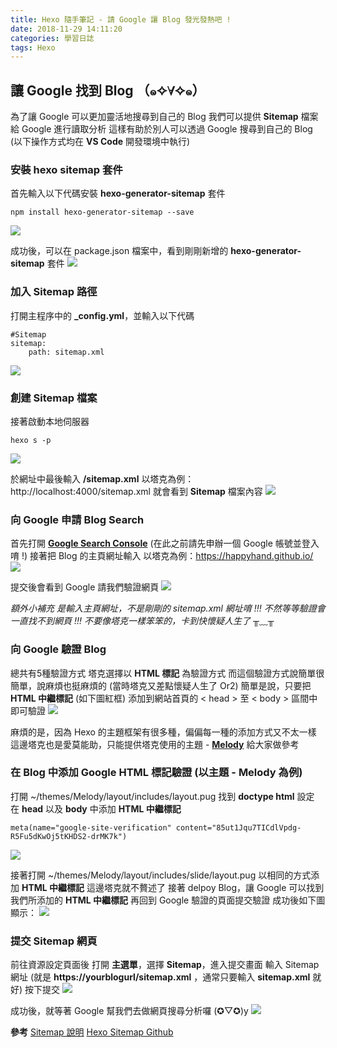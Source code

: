 ```yaml
---
title: Hexo 隨手筆記 - 請 Google 讓 Blog 發光發熱吧 !
date: 2018-11-29 14:11:20
categories: 學習日誌
tags: Hexo
---
```

## **讓 Google 找到 Blog** （๑✧∀✧๑）
為了讓 Google 可以更加靈活地搜尋到自己的 Blog
我們可以提供 **Sitemap** 檔案給 Google 進行讀取分析
這樣有助於別人可以透過 Google 搜尋到自己的 Blog
(以下操作方式均在 **VS Code** 開發環境中執行)

### **安裝 hexo sitemap 套件**
首先輸入以下代碼安裝 **hexo-generator-sitemap** 套件
```
npm install hexo-generator-sitemap --save
```
![](https://imgur.com/GoTWyBb.png)

成功後，可以在 package.json 檔案中，看到剛剛新增的 **hexo-generator-sitemap** 套件
![](https://imgur.com/zf6j6Yc.png)

### **加入 Sitemap 路徑**
打開主程序中的 **_config.yml**，並輸入以下代碼
```
#Sitemap
sitemap:
    path: sitemap.xml
```
![](https://imgur.com/NlLx6sp.png)

### **創建 Sitemap 檔案**
接著啟動本地伺服器
```
hexo s -p
```
![](https://imgur.com/BfU6ocb.png)

於網址中最後輸入 **/sitemap.xml**
以塔克為例：http://localhost:4000/sitemap.xml
就會看到 **Sitemap** 檔案內容
![](https://imgur.com/aqekfFR.png)

### **向 Google 申請 Blog Search**
首先打開 [**Google Search Console**](https://search.google.com/search-console/welcome) (在此之前請先申辦一個 Google 帳號並登入唷 !)
接著把 Blog 的主頁網址輸入
以塔克為例：https://happyhand.github.io/
![](https://imgur.com/TuMppsH.png)

提交後會看到 Google 請我們驗證網頁
![](https://imgur.com/ehzmHGT.png)

*額外小補充
是輸入主頁網址，不是剛剛的 sitemap.xml 網址唷 !!!
不然等等驗證會一直找不到網頁 !!!
不要像塔克一樣笨笨的，卡到快懷疑人生了* ╥﹏╥
### **向 Google 驗證 Blog**
總共有5種驗證方式
塔克選擇以 **HTML 標記** 為驗證方式
而這個驗證方式說簡單很簡單，說麻煩也挺麻煩的 (當時塔克又差點懷疑人生了 Or2)
簡單是說，只要把 **HTML 中繼標記** (如下圖紅框) 添加到網站首頁的 < head > 至 < body > 區間中即可驗證
![](https://imgur.com/VKHqAGa.png)

麻煩的是，因為 Hexo 的主題框架有很多種，偏偏每一種的添加方式又不太一樣
這邊塔克也是愛莫能助，只能提供塔克使用的主題 - [**Melody**](https://github.com/Molunerfinn/hexo-theme-melody) 給大家做參考

### **在 Blog 中添加 Google HTML 標記驗證 (以主題 - Melody 為例)**
打開 ~/themes/Melody/layout/includes/layout.pug
找到 **doctype html** 設定
在 **head** 以及 **body** 中添加 **HTML 中繼標記**
```
meta(name="google-site-verification" content="85ut1Jqu7TICdlVpdg-R5Fu5dKwOj5tKHDS2-drMK7k")
```
![](https://imgur.com/deS99VU.png)

接著打開 ~/themes/Melody/layout/includes/slide/layout.pug
以相同的方式添加 **HTML 中繼標記**
這邊塔克就不贅述了
接著 delpoy Blog，讓 Google 可以找到我們所添加的 **HTML 中繼標記**
再回到 Google 驗證的頁面提交驗證
成功後如下圖顯示：
![](https://imgur.com/Zu8lL44.png)

### **提交 Sitemap 網頁**
前往資源設定頁面後
打開 **主選單**，選擇 **Sitemap**，進入提交畫面
輸入 Sitemap 網址 (就是 **https://yourblogurl/sitemap.xml** ，通常只要輸入 **sitemap.xml** 就好)
按下提交
![](https://imgur.com/B91C1Mn.png)

成功後，就等著 Google 幫我們去做網頁搜尋分析囉 (✪▽✪)y
![](https://imgur.com/n8yH2MG.png)

**參考**
[Sitemap 說明](https://support.google.com/webmasters/answer/156184)
[Hexo Sitemap Github](https://github.com/hexojs/hexo-generator-sitemap)